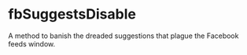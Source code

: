 # fbSuggestsDisable
A method to banish the dreaded suggestions that plague the Facebook feeds window.
